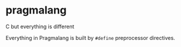 # pragmalang
C but everything is different

Everything in Pragmalang is built by `#define` preprocessor directives.
